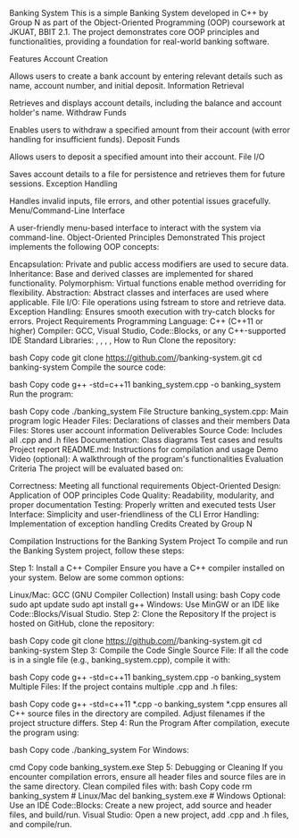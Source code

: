 Banking System
This is a simple Banking System developed in C++ by Group N as part of the Object-Oriented Programming (OOP) coursework at JKUAT, BBIT 2.1. The project demonstrates core OOP principles and functionalities, providing a foundation for real-world banking software.

Features
Account Creation

Allows users to create a bank account by entering relevant details such as name, account number, and initial deposit.
Information Retrieval

Retrieves and displays account details, including the balance and account holder's name.
Withdraw Funds

Enables users to withdraw a specified amount from their account (with error handling for insufficient funds).
Deposit Funds

Allows users to deposit a specified amount into their account.
File I/O

Saves account details to a file for persistence and retrieves them for future sessions.
Exception Handling

Handles invalid inputs, file errors, and other potential issues gracefully.
Menu/Command-Line Interface

A user-friendly menu-based interface to interact with the system via command-line.
Object-Oriented Principles Demonstrated
This project implements the following OOP concepts:

Encapsulation: Private and public access modifiers are used to secure data.
Inheritance: Base and derived classes are implemented for shared functionality.
Polymorphism: Virtual functions enable method overriding for flexibility.
Abstraction: Abstract classes and interfaces are used where applicable.
File I/O: File operations using fstream to store and retrieve data.
Exception Handling: Ensures smooth execution with try-catch blocks for errors.
Project Requirements
Programming Language: C++ (C++11 or higher)
Compiler: GCC, Visual Studio, Code::Blocks, or any C++-supported IDE
Standard Libraries: <iostream>, <fstream>, <string>, <vector>, <exception>
How to Run
Clone the repository:

bash
Copy code
git clone https://github.com/<your-repo-name>/banking-system.git
cd banking-system
Compile the source code:

bash
Copy code
g++ -std=c++11 banking_system.cpp -o banking_system
Run the program:

bash
Copy code
./banking_system
File Structure
banking_system.cpp: Main program logic
Header Files: Declarations of classes and their members
Data Files: Stores user account information
Deliverables
Source Code: Includes all .cpp and .h files
Documentation:
Class diagrams
Test cases and results
Project report
README.md: Instructions for compilation and usage
Demo Video (optional): A walkthrough of the program's functionalities
Evaluation Criteria
The project will be evaluated based on:

Correctness: Meeting all functional requirements
Object-Oriented Design: Application of OOP principles
Code Quality: Readability, modularity, and proper documentation
Testing: Properly written and executed tests
User Interface: Simplicity and user-friendliness of the CLI
Error Handling: Implementation of exception handling
Credits
Created by Group N 




Compilation Instructions for the Banking System Project
To compile and run the Banking System project, follow these steps:

Step 1: Install a C++ Compiler
Ensure you have a C++ compiler installed on your system. Below are some common options:

Linux/Mac: GCC (GNU Compiler Collection)
Install using:
bash
Copy code
sudo apt update
sudo apt install g++
Windows: Use MinGW or an IDE like Code::Blocks/Visual Studio.
Step 2: Clone the Repository
If the project is hosted on GitHub, clone the repository:

bash
Copy code
git clone https://github.com/<your-repo-name>/banking-system.git
cd banking-system
Step 3: Compile the Code
Single Source File: If all the code is in a single file (e.g., banking_system.cpp), compile it with:

bash
Copy code
g++ -std=c++11 banking_system.cpp -o banking_system
Multiple Files: If the project contains multiple .cpp and .h files:

bash
Copy code
g++ -std=c++11 *.cpp -o banking_system
*.cpp ensures all C++ source files in the directory are compiled.
Adjust filenames if the project structure differs.
Step 4: Run the Program
After compilation, execute the program using:

bash
Copy code
./banking_system
For Windows:

cmd
Copy code
banking_system.exe
Step 5: Debugging or Cleaning
If you encounter compilation errors, ensure all header files and source files are in the same directory.
Clean compiled files with:
bash
Copy code
rm banking_system  # Linux/Mac
del banking_system.exe  # Windows
Optional: Use an IDE
Code::Blocks: Create a new project, add source and header files, and build/run.
Visual Studio: Open a new project, add .cpp and .h files, and compile/run.
